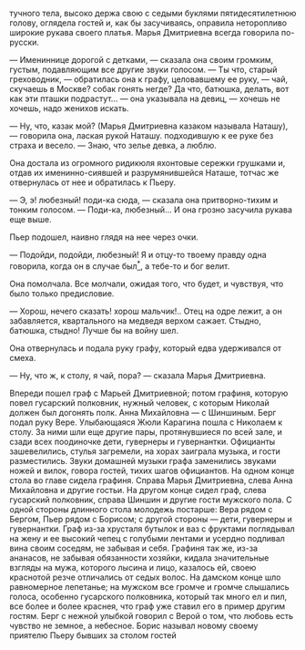 тучного тела, высоко держа свою с седыми буклями пятидесятилетнюю голову, оглядела гостей и, как бы засучиваясь, оправила неторопливо широкие рукава своего платья. Марья Дмитриевна всегда говорила по-русски.

— Имениннице дорогой с детками, — сказала она своим громким, густым, подавляющим все другие звуки голосом. — Ты что, старый греховодник, — обратилась она к графу, целовавшему ее руку, — чай, скучаешь в Москве? собак гонять негде? Да что, батюшка, делать, вот как эти пташки подрастут… — она указывала на девиц, — хочешь не хочешь, надо женихов искать.

— Ну, что, казак мой? (Марья Дмитриевна казаком называла Наташу), — говорила она, лаская рукой Наташу. подходившую к ее руке без страха и весело. — Знаю, что зелье девка, а люблю.

Она достала из огромного ридикюля яхонтовые сережки грушками и, отдав их именинно-сиявшей и разрумянившейся Наташе, тотчас же отвернулась от нее и обратилась к Пьеру.

— Э, э! любезный! поди-ка сюда, — сказала она притворно-тихим и тонким голосом. — Поди-ка, любезный… И она грозно засучила рукава еще выше.

Пьер подошел, наивно глядя на нее через очки.

— Подойди, подойди, любезный! Я и отцу-то твоему правду одна говорила, когда он в случае был[<sup>\*</sup>](#c_53), а тебе-то и бог велит.

Она помолчала. Все молчали, ожидая того, что будет, и чувствуя, что было только предисловие.

— Хорош, нечего сказать! хорош мальчик!.. Отец на одре лежит, а он забавляется, квартального на медведя верхом сажает. Стыдно, батюшка, стыдно! Лучше бы на войну шел.

Она отвернулась и подала руку графу, который едва удерживался от смеха.

— Ну, что ж, к столу, я чай, пора? — сказала Марья Дмитриевна.

Впереди пошел граф с Марьей Дмитриевной; потом графиня, которую повел гусарский полковник, нужный человек, с которым Николай должен был догонять полк. Анна Михайловна — с Шиншиным. Берг подал руку Вере. Улыбающаяся Жюли Карагина пошла с Николаем к столу. За ними шли еще другие пары, протянувшиеся по всей зале, и сзади всех поодиночке дети, гувернеры и гувернантки. Официанты зашевелились, стулья загремели, на хорах заиграла музыка, и гости разместились. Звуки домашней музыки графа заменились звуками ножей и вилок, говора гостей, тихих шагов официантов. На одном конце стола во главе сидела графиня. Справа Марья Дмитриевна, слева Анна Михайловна и другие гостьи. На другом конце сидел граф, слева гусарский полковник, справа Шиншин и другие гости мужского пола. С одной стороны длинного стола молодежь постарше: Вера рядом с Бергом, Пьер рядом с Борисом; с другой стороны — дети, гувернеры и гувернантки. Граф из-за хрусталя бутылок и ваз с фруктами поглядывал на жену и ее высокий чепец с голубыми лентами и усердно подливал вина своим соседям, не забывая и себя. Графиня так же, из-за ананасов, не забывая обязанности хозяйки, кидала значительные взгляды на мужа, которого лысина и лицо, казалось ей, своею краснотой резче отличались от седых волос. На дамском конце шло равномерное лепетанье; на мужском все громче и громче слышались голоса, особенно гусарского полковника, который так много ел и пил, все более и более краснея, что граф уже ставил его в пример другим гостям. Берг с нежной улыбкой говорил с Верой о том, что любовь есть чувство не земное, а небесное. Борис называл новому своему приятелю Пьеру бывших за столом гостей

